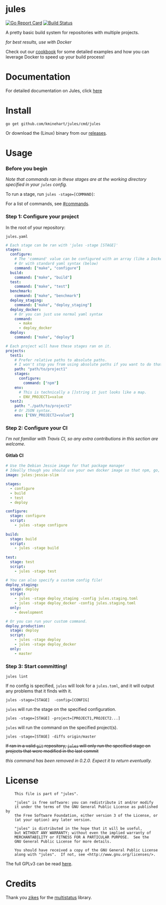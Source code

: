 # jules

[![Go Report Card](https://goreportcard.com/badge/github.com/kminehart/jules)](https://goreportcard.com/report/github.com/kminehart/jules) [![Build Status](https://travis-ci.org/kminehart/jules.svg?branch=master)](https://travis-ci.org/kminehart/jules)

A pretty basic build system for repositories with multiple projects.

_for best results, use with Docker_

Check out our [cookbook](#cookbook.md) for some detailed examples and how you can leverage Docker to speed up your build process!

# Documentation

For detailed documentation on Jules, click [here](http://gojules.io/)

# Install

```
go get github.com/kminehart/jules/cmd/jules
```

Or download the (Linux) binary from our [releases](https://github.com/kminehart/jules/releases).

# Usage

### Before you begin

_Note that commands ran in these stages are at the working directory specified in your `jules` config._

To run a stage, run `jules -stage=[COMMAND]`:

For a list of commands, see [#commands](#commands).

### Step 1:  Configure your project

In the root of your repository:

`jules.yaml`

```yaml
# Each stage can be ran with 'jules -stage [STAGE]'
stages:
  configure:
    # The 'command' value can be configured with an array (like a Dockerfile)
    # Or with standard yaml syntax (below)
    command: ["make", "configure"]
  build:
    command: ["make", "build"]
  test:
    command: ["make", "test"]
  benchmark:
    command: ["make", "benchmark"]
  deploy_staging:
    command: ["make", "deploy_staging"]
  deploy_docker:
    # Or you can just use normal yaml syntax
    command: 
      - make
      - deploy_docker
  deploy:
    command: ["make", "deploy"]

# Each project will have these stages ran on it.
projects:
  test1:
    # Prefer relative paths to absolute paths.
    # I won't stop you from using absolute paths if you want to do that though.
    path: "path/to/project1"
    stages:
      configure:
        command: ["npm"]
    env:
      # This is technically a []string it just looks like a map.
      - ENV_PROJECT1=value
  test2:
    path: "./path/to/project2"
    # Or JSON syntax.
    env: ["ENV_PROJECT2=value"]
```

### Step 2:  Configure your CI

_I'm not familiar with Travis CI, so any extra contributions in this section are welcome._

#### Gitlab CI

```yml
# Use the Debian Jessie image for that package manager
# Ideally though you should use your own docker image so that npm, go, cmake, cargo, etc. don't have to be installed every time.
image: jules:jessie-slim

stages:
  - configure
  - build
  - test
  - deploy

configure:
  stage: configure
  script:
    - jules -stage configure
    
build:
  stage: build
  script:
    - jules -stage build
    
test:
  stage: test
  script:
    - jules -stage test

# You can also specify a custom config file!
deploy_staging:
  stage: deploy
  script:
    - jules -stage deploy_staging -config jules.staging.toml
    - jules -stage deploy_docker -config jules.staging.toml
  only:
    - development

# Or you can run your custom command.
deploy_production:
  stage: deploy
  script:
    - jules -stage deploy
    - jules -stage deploy_docker
  only:
    - master
```

### Step 3: Start committing!

```
jules lint
```

If no config is specified, `jules` will look for a `jules.toml`, and it will output any problems that it finds with it.

```
jules -stage=[STAGE]  -config=[CONFIG]
```

`jules` will run the stage on the specified configuration.

```
jules -stage=[STAGE] -project=[PROJECT1,PROJECT2...]
```

`jules` will run the command on the specified project(s).

```
jules -stage=[STAGE] -diffs origin/master
```

~~If ran in a valid `git` repository, `jules` will only run the specified stage on projects that were modified in the last commit~~

_this command has been removed in 0.2.0.  Expect it to return eventually._

# License

```
    This file is part of "jules".

    "jules" is free software: you can redistribute it and/or modify
    it under the terms of the GNU General Public License as published by
    the Free Software Foundation, either version 3 of the License, or
    (at your option) any later version.

    "jules" is distributed in the hope that it will be useful,
    but WITHOUT ANY WARRANTY; without even the implied warranty of
    MERCHANTABILITY or FITNESS FOR A PARTICULAR PURPOSE.  See the
    GNU General Public License for more details.

    You should have received a copy of the GNU General Public License
    along with "jules".  If not, see <http://www.gnu.org/licenses/>.
```

The full GPLv3 can be read [here](LICENSE).

# Credits
Thank you [zikes](https://github.com/zikes) for the [multistatus](https://github.com/zikes/multistatus) library.

